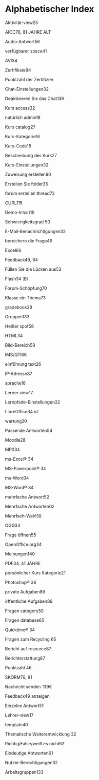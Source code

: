 
# Alphabetischer Index

Aktivität-view25

AICC76, 81 JAHRE ALT

Audio-Antwort56

verfügbarer space41

AVI34

Zertifikate84

Punktzahl der Zertifizier

Chat-Einstellungen32

Deaktivieren Sie das Chat139

Kurs access32

natürlich admin18

Kurs catalog27

Kurs-Kategorie18

Kurs-Code18

Beschreibung des Kurs27

Kurs-Einstellungen32

Zuweisung erstellen90

Erstellen Sie folder35

forum erstellen thread73

CURL115

Demo-Inhalt19

Schwierigkeitsgrad 50

E-Mail-Benachrichtigungen32

bereichern die Frage49

Excel66

Feedback49, 94

Füllen Sie die Lücken aus53

Flash34 (Bl

Forum-Schöpfung70

Klasse ein Thema73

gradebook28

Gruppen133

Heißer spot58

HTML34

Bild-Bereich58

IMS/QTI66

einführung text26

IP-Adresse87

sprache18

Lerner view17

Lernpfade-Einstellungen32

LibreOffice34 ist

wartung20

Passende Antworten54

Moodle28

MP334

ms-Excel® 34

MS-Powerpoint® 34

ms-Word34

MS-Word® 34

mehrfache Antwort52

Mehrfache Antworten62

Mehrfach-Wahl50

OGG34

Frage öffnen55

OpenOffice.org34

Meinungen140

PDF34, 41 JAHRE

persönlicher Kurs Kategorie21

Photoshop® 38

private Aufgaben89

öffentliche Aufgaben89

Fragen category50

Fragen database65

Quicktime® 34

Fragen zum Recycling 65

Bericht auf resource87

Berichterstattung87

Punktzahl 46

SKORM76, 81

Nachricht senden 139€

Feedback49 anzeigen

Einzelne Antwort51

Lehrer-view17

template40

Thematische Weiterentwicklung 32

Richtig/False/weiß es nicht62

Eindeutige Antworten61

Nutzer-Berechtigungen32

Arbeitsgruppen133
